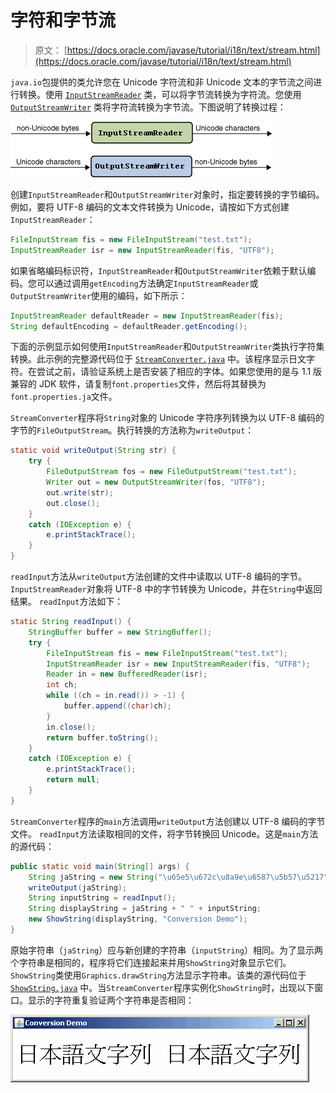 # 字符和字节流

> 原文： [https://docs.oracle.com/javase/tutorial/i18n/text/stream.html](https://docs.oracle.com/javase/tutorial/i18n/text/stream.html)

`java.io`包提供的类允许您在 Unicode 字符流和非 Unicode 文本的字节流之间进行转换。使用 [`InputStreamReader`](https://docs.oracle.com/javase/8/docs/api/java/io/InputStreamReader.html) 类，可以将字节流转换为字符流。您使用 [`OutputStreamWriter`](https://docs.oracle.com/javase/8/docs/api/java/io/OutputStreamWriter.html) 类将字符流转换为字节流。下图说明了转换过程：

![This figure represents the conversion process](img/33c102f8a405f1856fcfa8f989e079bd.jpg)

创建`InputStreamReader`和`OutputStreamWriter`对象时，指定要转换的字节编码。例如，要将 UTF-8 编码的文本文件转换为 Unicode，请按如下方式创建`InputStreamReader`：

```java
FileInputStream fis = new FileInputStream("test.txt");
InputStreamReader isr = new InputStreamReader(fis, "UTF8");

```

如果省略编码标识符，`InputStreamReader`和`OutputStreamWriter`依赖于默认编码。您可以通过调用`getEncoding`方法确定`InputStreamReader`或`OutputStreamWriter`使用的编码，如下所示：

```java
InputStreamReader defaultReader = new InputStreamReader(fis);
String defaultEncoding = defaultReader.getEncoding();

```

下面的示例显示如何使用`InputStreamReader`和`OutputStreamWriter`类执行字符集转换。此示例的完整源代码位于 [`StreamConverter.java`](examples/StreamConverter.java) 中。该程序显示日文字符。在尝试之前，请验证系统上是否安装了相应的字体。如果您使用的是与 1.1 版兼容的 JDK 软件，请复制`font.properties`文件，然后将其替换为`font.properties.ja`文件。

`StreamConverter`程序将`String`对象的 Unicode 字符序列转换为以 UTF-8 编码的字节的`FileOutputStream`。执行转换的方法称为`writeOutput`：

```java
static void writeOutput(String str) {
    try {
        FileOutputStream fos = new FileOutputStream("test.txt");
        Writer out = new OutputStreamWriter(fos, "UTF8");
        out.write(str);
        out.close();
    } 
    catch (IOException e) {
        e.printStackTrace();
    }
}

```

`readInput`方法从`writeOutput`方法创建的文件中读取以 UTF-8 编码的字节。 `InputStreamReader`对象将 UTF-8 中的字节转换为 Unicode，并在`String`中返回结果。 `readInput`方法如下：

```java
static String readInput() {
    StringBuffer buffer = new StringBuffer();
    try {
        FileInputStream fis = new FileInputStream("test.txt");
        InputStreamReader isr = new InputStreamReader(fis, "UTF8");
        Reader in = new BufferedReader(isr);
        int ch;
        while ((ch = in.read()) > -1) {
            buffer.append((char)ch);
        }
        in.close();
        return buffer.toString();
    } 
    catch (IOException e) {
        e.printStackTrace();
        return null;
    }
}

```

`StreamConverter`程序的`main`方法调用`writeOutput`方法创建以 UTF-8 编码的字节文件。 `readInput`方法读取相同的文件，将字节转换回 Unicode。这是`main`方法的源代码：

```java
public static void main(String[] args) {
    String jaString = new String("\u65e5\u672c\u8a9e\u6587\u5b57\u5217");
    writeOutput(jaString); 
    String inputString = readInput();
    String displayString = jaString + " " + inputString;
    new ShowString(displayString, "Conversion Demo");
}

```

原始字符串（`jaString`）应与新创建的字符串（`inputString`）相同。为了显示两个字符串是相同的，程序将它们连接起来并用`ShowString`对象显示它们。 `ShowString`类使用`Graphics.drawString`方法显示字符串。该类的源代码位于 [`ShowString.java`](examples/ShowString.java) 中。当`StreamConverter`程序实例化`ShowString`时，出现以下窗口。显示的字符重复验证两个字符串是否相同：

![This is a screens hot of the StreamConverter program](img/6bed01d5c44a9c8dc3fce2bda11a9cc0.jpg)